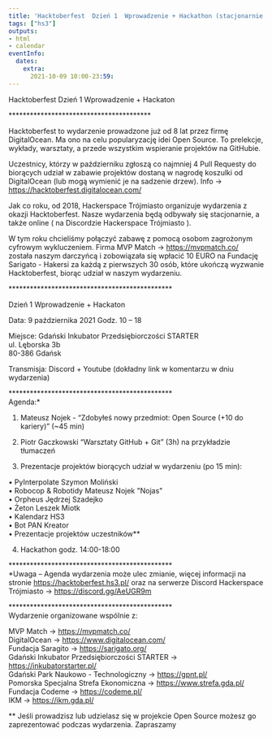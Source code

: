 ```yaml
---
title: 'Hacktoberfest  Dzień 1  Wprowadzenie + Hackathon (stacjonarnie i online)'
tags: ["hs3"]
outputs:
- html
- calendar
eventInfo:
  dates:
    extra:
      2021-10-09 10:00-23:59:
---
```

Hacktoberfest Dzień 1 Wprowadzenie + Hackaton

 \*\*\*\*\*\*\*\*\*\*\*\*\*\*\*\*\*\*\*\*\*\*\*\*\*\*\*\*\*\*\*\*\*\*\*\*\*\*\*\*

 Hacktoberfest to wydarzenie prowadzone już od 8 lat przez firmę DigitalOcean. Ma ono na celu popularyzację idei Open Source. To prelekcje, wykłady, warsztaty, a przede wszystkim wspieranie projektów na GitHubie.

 Uczestnicy, którzy w październiku zgłoszą co najmniej 4 Pull Requesty do biorących udział w zabawie projektów dostaną w nagrodę koszulki od DigitalOcean (lub mogą wymienić je na sadzenie drzew). Info -> <https://hacktoberfest.digitalocean.com/>

 Jak co roku, od 2018, Hackerspace Trójmiasto organizuje wydarzenia z okazji Hacktoberfest. Nasze wydarzenia będą odbywały się stacjonarnie, a także online ( na Discordzie Hackerspace Trójmiasto ).

 W tym roku chcieliśmy połączyć zabawę z pomocą osobom zagrożonym cyfrowym wykluczeniem. Firma MVP Match -> <https://mvpmatch.co/> została naszym darczyńcą i zobowiązała się wpłacić 10 EURO na Fundację Sarigato - Hakersi za każdą z pierwszych 30 osób, które ukończą wyzwanie Hacktoberfest, biorąc udział w naszym wydarzeniu.

 \*\*\*\*\*\*\*\*\*\*\*\*\*\*\*\*\*\*\*\*\*\*\*\*\*\*\*\*\*\*\*\*\*\*\*\*\*\*\*\*\*\*\*\*\*\*

 Dzień 1 Wprowadzenie + Hackaton

 Data: 9 października 2021 Godz. 10 – 18

 Miejsce: Gdański Inkubator Przedsiębiorczości STARTER  
ul. Lęborska 3b  
80-386 Gdańsk

 Transmisja: Discord + Youtube (dokładny link w komentarzu w dniu wydarzenia)

 \*\*\*\*\*\*\*\*\*\*\*\*\*\*\*\*\*\*\*\*\*\*\*\*\*\*\*\*\*\*\*\*\*\*\*\*\*\*\*\*\*\*\*\*\*\*  
Agenda:\*

 1. Mateusz Nojek - “Zdobyłeś nowy przedmiot: Open Source (+10 do kariery)” (~45 min)

 2. Piotr Gaczkowski “Warsztaty GitHub + Git” (3h) na przykładzie tłumaczeń

 3. Prezentacje projektów biorących udział w wydarzeniu (po 15 min):

 • PyInterpolate Szymon Moliński  
• Robocop & Robotidy Mateusz Nojek "Nojas"  
• Orpheus Jędrzej Szadejko  
• Żeton Leszek Miotk  
• Kalendarz HS3  
• Bot PAN Kreator  
• Prezentacje projektów uczestników\*\*

 4. Hackathon godz. 14:00-18:00

 \*\*\*\*\*\*\*\*\*\*\*\*\*\*\*\*\*\*\*\*\*\*\*\*\*\*\*\*\*\*\*\*\*\*\*\*\*\*\*\*\*\*\*\*\*\*  
\*Uwaga – Agenda wydarzenia może ulec zmianie, więcej informacji na stronie <https://hacktoberfest.hs3.pl/> oraz na serwerze Discord Hackerspace Trójmiasto -> <https://discord.gg/AeUGR9m>

 \*\*\*\*\*\*\*\*\*\*\*\*\*\*\*\*\*\*\*\*\*\*\*\*\*\*\*\*\*\*\*\*\*\*\*\*\*\*\*\*\*\*\*\*\*\*  
Wydarzenie organizowane wspólnie z:

 MVP Match -> <https://mvpmatch.co/>  
DigitalOcean -> <https://www.digitalocean.com/>  
Fundacja Saragito -> <https://sarigato.org/>  
Gdański Inkubator Przedsiębiorczości STARTER -> <https://inkubatorstarter.pl/>  
Gdański Park Naukowo - Technologiczny -> <https://gpnt.pl/>  
Pomorska Specjalna Strefa Ekonomiczna -> <https://www.strefa.gda.pl/>  
Fundacja Codeme -> <https://codeme.pl/>  
IKM -> <https://ikm.gda.pl/>

 \*\* Jeśli prowadzisz lub udzielasz się w projekcie Open Source możesz go zaprezentować podczas wydarzenia. Zapraszamy

 
    